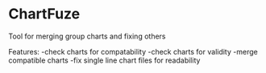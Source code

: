 # ChartFuze
Tool for merging group charts and fixing others

Features:
-check charts for compatability
-check charts for validity
-merge compatible charts
-fix single line chart files for readability

